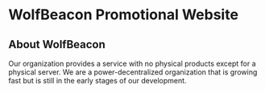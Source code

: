 # WolfBeacon Promotional Website
## About WolfBeacon
Our organization provides a service with no physical products except for a physical server. We are a power-decentralized organization that is growing fast but is still in the early stages of our development.
